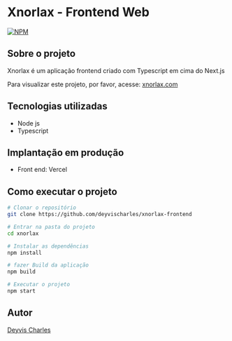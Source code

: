 # Xnorlax - Frontend Web
[![NPM](https://img.shields.io/npm/l/react)](https://github.com/deyvischarles/xnorlax/blob/main/LICENSE)

## Sobre o projeto

Xnorlax é um aplicação frontend criado com Typescript em cima do Next.js

Para visualizar este projeto, por favor, acesse: [xnorlax.com](https://xnorlax.com)

## Tecnologias utilizadas
- Node js
- Typescript

## Implantação em produção
- Front end: Vercel

## Como executar o projeto
```bash
# Clonar o repositório
git clone https://github.com/deyvischarles/xnorlax-frontend

# Entrar na pasta do projeto
cd xnorlax

# Instalar as dependências
npm install

# fazer Build da aplicação
npm build

# Executar o projeto
npm start
```

## Autor
[Deyvis Charles](https://linkedin.com/in/deyvischarles)